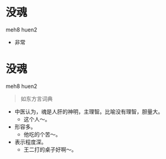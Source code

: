 # 没魂
meh8 huen2
- 非常

# 没魂
meh8 huen2
> 如东方言词典
- 中医认为，魂是人肝的神明，主理智。比喻没有理智，胆量大。
  - 这个人～。
- 形容多。
  - 他吃的个苦～。
- 表示程度深。
  - 王二打的桌子好啊～。

